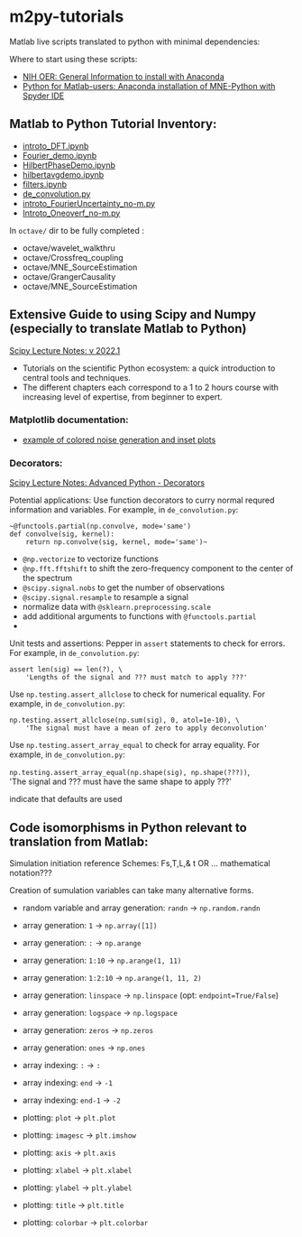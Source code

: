 # m2py-tutorials
Matlab live scripts translated to python with minimal dependencies:

Where to start using these scripts:

- [NIH OER: General Information to install with Anaconda](https://www.nihlibrary.nih.gov/resources/tools/anaconda-and-python)
- [Python for Matlab-users: Anaconda installation of MNE-Python with Spyder IDE](https://mne.tools/stable/install/installers.html)

## Matlab to Python Tutorial Inventory:

- [introto_DFT.ipynb](https://github.com/csea-lab/m2py-tutorials/blob/notebooks/introto_DFT.ipynb)
- [Fourier_demo.ipynb](https://github.com/csea-lab/m2py-tutorials/blob/notebooks/.ipynb)
- [HilbertPhaseDemo.ipynb](https://github.com/csea-lab/m2py-tutorials/blob/notebooks/HilbertPhaseDemo.ipynb)
- [hilbertavgdemo.ipynb](https://github.com/csea-lab/m2py-tutorials/blob/notebooks/hilbertavgdemo.ipynb)
- [filters.ipynb](https://github.com/csea-lab/m2py-tutorials/blob/notebooks/filters.ipynb)
- [de_convolution.py](https://github.com/csea-lab/m2py-tutorials/blob/py-scripts/de_convolution.py)
- [introto_FourierUncertainty_no-m.py](https://github.com/csea-lab/m2py-tutorials/blob/py-scripts/introto_FourierUncertainty_no-m.py)
- [Introto_Oneoverf_no-m.py](https://github.com/csea-lab/m2py-tutorials/blob/py-scripts/Introto_Oneoverf_no-m.py)

In `octave/` dir to be fully completed :
- octave/wavelet_walkthru 
- octave/Crossfreq_coupling
- octave/MNE_SourceEstimation
- octave/GrangerCausality
- octave/MNE_SourceEstimation

## Extensive Guide to using Scipy and Numpy (especially to translate Matlab to Python)
[Scipy Lecture Notes: v 2022.1 ](http://scipy-lectures.org)  
- Tutorials on the scientific Python ecosystem: a quick introduction to central tools and techniques. 
- The different chapters each correspond to a 1 to 2 hours course with increasing level of expertise, from beginner to expert.

### Matplotlib documentation: 

- [example of colored noise generation and inset plots](https://matplotlib.org/stable/gallery/subplots_axes_and_figures/axes_demo.html)

### Decorators:
[Scipy Lecture Notes: Advanced Python - Decorators](http://scipy-lectures.org/advanced/advanced_python/index.html#decorators)

Potential applications:
Use function decorators to curry normal requred information and variables.  For example, in `de_convolution.py`:

    ~@functools.partial(np.convolve, mode='same')
    def convolve(sig, kernel):
        return np.convolve(sig, kernel, mode='same')~

- `@np.vectorize` to vectorize functions
- `@np.fft.fftshift` to shift the zero-frequency component to the center of the spectrum
- `@scipy.signal.nobs` to get the number of observations
- `@scipy.signal.resample` to resample a signal
- normalize data with `@sklearn.preprocessing.scale`
- add additional arguments to functions with `@functools.partial`
- 

Unit tests and assertions:
Pepper in `assert` statements to check for errors.  For example, in `de_convolution.py`:

    assert len(sig) == len(?), \
        'Lengths of the signal and ??? must match to apply ???'

Use `np.testing.assert_allclose` to check for numerical equality.  For example, in `de_convolution.py`:

    np.testing.assert_allclose(np.sum(sig), 0, atol=1e-10), \
        'The signal must have a mean of zero to apply deconvolution'

Use `np.testing.assert_array_equal` to check for array equality.  For example, in `de_convolution.py`:

`np.testing.assert_array_equal(np.shape(sig), np.shape(???))`, \
'The signal and ??? must have the same shape to apply ???'

indicate that defaults are used


## Code isomorphisms in Python relevant to translation from Matlab:

Simulation initiation reference Schemes: Fs,T,L,& t OR ... mathematical notation??? 

Creation of sumulation variables can take many alternative forms.

- random variable and array generation: `randn` -> `np.random.randn`

- array generation: `1` -> `np.array([1])`
- array generation: `:` -> `np.arange`
- array generation: `1:10` -> `np.arange(1, 11)`
- array generation: `1:2:10` -> `np.arange(1, 11, 2)`

- array generation: `linspace` -> `np.linspace` (opt: `endpoint=True/False`)
- array generation: `logspace` -> `np.logspace`
- array generation: `zeros` -> `np.zeros`
- array generation: `ones` -> `np.ones`

- array indexing: `:` -> `:`
- array indexing: `end` -> `-1`
- array indexing: `end-1` -> `-2`


- plotting: `plot` -> `plt.plot`
- plotting: `imagesc` -> `plt.imshow`
- plotting: `axis` -> `plt.axis`
- plotting: `xlabel` -> `plt.xlabel`
- plotting: `ylabel` -> `plt.ylabel`
- plotting: `title` -> `plt.title`
- plotting: `colorbar` -> `plt.colorbar`

